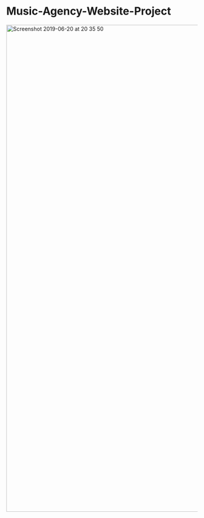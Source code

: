 # Music-Agency-Website-Project



<img width="1280" alt="Screenshot 2019-06-20 at 20 35 50" src="https://user-images.githubusercontent.com/49204467/59947723-49624080-946e-11e9-82df-ea71ffa2304f.png">
